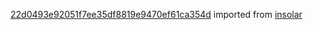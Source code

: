 [22d0493e92051f7ee35df8819e9470ef61ca354d](https://github.com/insolar/insolar/commit/22d0493e92051f7ee35df8819e9470ef61ca354d) imported from [insolar](https://github.com/insolar/insolar)
